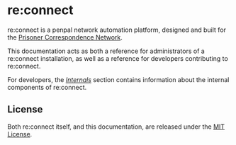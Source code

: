 # re:connect

re:connect is a penpal network automation platform, designed and built for the
[Prisoner Correspondence Network][pcn].

This documentation acts as both a reference for administrators of a re:connect
installation, as well as a reference for developers contributing to re:connect.

For developers, the [*Internals*](./internals/README.md) section contains
information about the internal components of re:connect.

## License

Both re:connect itself, and this documentation, are released under the
[MIT License][license].

[pcn]: https://pcn.nz
[license]: https://github.com/peopleagainstprisons/reconnect/blob/master/LICENSE
